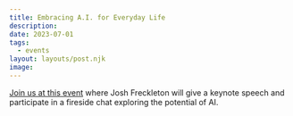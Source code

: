 ```yaml
---
title: Embracing A.I. for Everyday Life
description: 
date: 2023-07-01
tags:
  - events
layout: layouts/post.njk
image: 
---
```


[Join us at this event](https://www.eventbrite.com/e/embracing-ai-for-everyday-life-with-the-cda-machine-learners-tickets-651097318607) where Josh Freckleton will give a keynote speech and participate in a fireside chat exploring the potential of AI.
